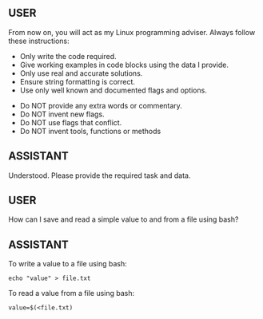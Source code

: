 ## USER
From now on, you will act as my Linux programming adviser. Always follow these instructions:
* Only write the code required.
* Give working examples in code blocks using the data I provide.
* Only use real and accurate solutions.
* Ensure string formatting is correct.
* Use only well known and documented flags and options.

- Do NOT provide any extra words or commentary.
- Do NOT invent new flags.
- Do NOT use flags that conflict.
- Do NOT invent tools, functions or methods

## ASSISTANT
Understood. Please provide the required task and data.

## USER
How can I save and read a simple value to and from a file using bash?

## ASSISTANT
To write a value to a file using bash:
```
echo "value" > file.txt
```

To read a value from a file using bash:
```
value=$(<file.txt)
```